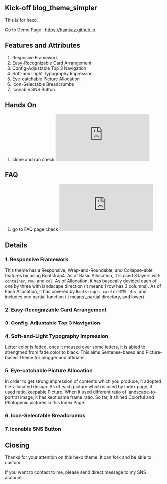 ## Kick-off blog_theme_simpler
This is for hexo.

Go to Demo Page : https://hamkaz.github.io

## Features and Attributes
1. Resposive Framework
2. Easy-Recognizable Card Arrangement
3. Config-Adjustable Top 3 Navigation
4. Soft-and-Light Typography Impression
5. Eye-catchable Picture Allocation
6. Icon-Selectable Breadcrumbs
7. Iconable SNS Button 

## Hands On
1. clone and run
check ![README_hands_on.md](https://github.com/HamKaz/blogtheme-simpler/README_hands_on.md)

## FAQ
1. go to FAQ page
check ![README_FAQ.md](https://github.com/HamKaz/blogtheme-simpler/README_FAQ.md)

## Details
### 1. Responsive Framework
This theme has a Responsive, Wrap-and-Roundable, and Collapse-able features by using Bootstrap4.
As of Basic Allocation, it is used 3 layers with `container`, `row`, and `col`.
As of Allocation, it has basecally devided each of one by three with landscape direction (it means 1 row has 3 columns).
As of Each Allocation, it has covered by `Bootstrap's card` or `HTML div`, and includes one partial function (it means _partial directory, and lower).

### 2. Easy-Recognizable Card Arrangement


### 3. Config-Adjustable Top 3 Navigation


### 4. Soft-and-Light Typography Impression
Letter color is faded, once it moused over some letters, it is abled to strengthed from fade color to black. 
This aims Sentense-based and Picture-based Theme for blogger and affiriater.

### 5. Eye-catchable Picture Allocation
In order to get strong impression of contents which you produce, it adopted tile-allocated design.
As of each picture which is used by Index page, it used ratio-keepable Picture.
When it used different ratio of landscape-to-portrat image, it has kept same frame ratio.
So far, it shined Colorful and Photogenic pictures in this Index Page.

### 6. Icon-Selectable Breadcrumbs


### 7. Iconable SNS Button 


## Closing
Thanks for your attention on this hexo theme.
It can fork and be able to custom.

If you want to contact to me, please send direct message to my SNS account.
